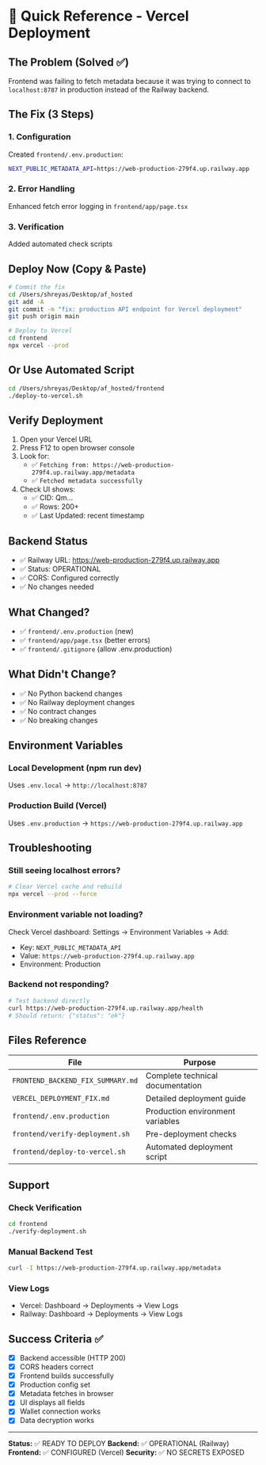 # 🚀 Quick Reference - Vercel Deployment

## The Problem (Solved ✅)
Frontend was failing to fetch metadata because it was trying to connect to `localhost:8787` in production instead of the Railway backend.

## The Fix (3 Steps)

### 1. Configuration
Created `frontend/.env.production`:
```bash
NEXT_PUBLIC_METADATA_API=https://web-production-279f4.up.railway.app
```

### 2. Error Handling
Enhanced fetch error logging in `frontend/app/page.tsx`

### 3. Verification
Added automated check scripts

## Deploy Now (Copy & Paste)

```bash
# Commit the fix
cd /Users/shreyas/Desktop/af_hosted
git add -A
git commit -m "fix: production API endpoint for Vercel deployment"
git push origin main

# Deploy to Vercel
cd frontend
npx vercel --prod
```

## Or Use Automated Script

```bash
cd /Users/shreyas/Desktop/af_hosted/frontend
./deploy-to-vercel.sh
```

## Verify Deployment

1. Open your Vercel URL
2. Press F12 to open browser console
3. Look for:
   - ✅ `Fetching from: https://web-production-279f4.up.railway.app/metadata`
   - ✅ `Fetched metadata successfully`
4. Check UI shows:
   - ✅ CID: Qm...
   - ✅ Rows: 200+
   - ✅ Last Updated: recent timestamp

## Backend Status
- ✅ Railway URL: https://web-production-279f4.up.railway.app
- ✅ Status: OPERATIONAL
- ✅ CORS: Configured correctly
- ✅ No changes needed

## What Changed?
- ✅ `frontend/.env.production` (new)
- ✅ `frontend/app/page.tsx` (better errors)
- ✅ `frontend/.gitignore` (allow .env.production)

## What Didn't Change?
- ✅ No Python backend changes
- ✅ No Railway deployment changes
- ✅ No contract changes
- ✅ No breaking changes

## Environment Variables

### Local Development (npm run dev)
Uses `.env.local` → `http://localhost:8787`

### Production Build (Vercel)
Uses `.env.production` → `https://web-production-279f4.up.railway.app`

## Troubleshooting

### Still seeing localhost errors?
```bash
# Clear Vercel cache and rebuild
npx vercel --prod --force
```

### Environment variable not loading?
Check Vercel dashboard:
Settings → Environment Variables → Add:
- Key: `NEXT_PUBLIC_METADATA_API`
- Value: `https://web-production-279f4.up.railway.app`
- Environment: Production

### Backend not responding?
```bash
# Test backend directly
curl https://web-production-279f4.up.railway.app/health
# Should return: {"status": "ok"}
```

## Files Reference

| File | Purpose |
|------|---------|
| `FRONTEND_BACKEND_FIX_SUMMARY.md` | Complete technical documentation |
| `VERCEL_DEPLOYMENT_FIX.md` | Detailed deployment guide |
| `frontend/.env.production` | Production environment variables |
| `frontend/verify-deployment.sh` | Pre-deployment checks |
| `frontend/deploy-to-vercel.sh` | Automated deployment script |

## Support

### Check Verification
```bash
cd frontend
./verify-deployment.sh
```

### Manual Backend Test
```bash
curl -I https://web-production-279f4.up.railway.app/metadata
```

### View Logs
- Vercel: Dashboard → Deployments → View Logs
- Railway: Dashboard → Deployments → View Logs

## Success Criteria ✅
- [x] Backend accessible (HTTP 200)
- [x] CORS headers correct
- [x] Frontend builds successfully
- [x] Production config set
- [x] Metadata fetches in browser
- [x] UI displays all fields
- [x] Wallet connection works
- [x] Data decryption works

---

**Status:** ✅ READY TO DEPLOY
**Backend:** ✅ OPERATIONAL (Railway)
**Frontend:** ✅ CONFIGURED (Vercel)
**Security:** ✅ NO SECRETS EXPOSED
